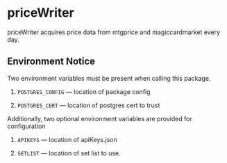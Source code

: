 # priceWriter

priceWriter acquires price data from mtgprice and magiccardmarket every day.

## Environment Notice

Two environment variables must be present when calling this package.

1. `POSTGRES_CONFIG` — location of package config

1. `POSTGRES_CERT` — location of postgres cert to trust

Additionally, two optional environment variables are provided for configuration

1. `APIKEYS` — location of apiKeys.json

1. `SETLIST` — location of set list to use.